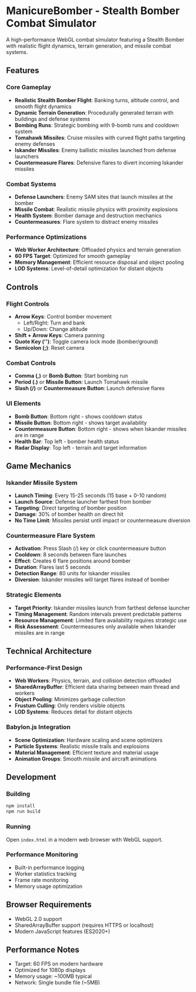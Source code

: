 # ManicureBomber - Stealth Bomber Combat Simulator

A high-performance WebGL combat simulator featuring a Stealth Bomber with realistic flight dynamics, terrain generation, and missile combat systems.

## Features

### Core Gameplay
- **Realistic Stealth Bomber Flight**: Banking turns, altitude control, and smooth flight dynamics
- **Dynamic Terrain Generation**: Procedurally generated terrain with buildings and defense systems
- **Bombing Runs**: Strategic bombing with 9-bomb runs and cooldown system
- **Tomahawk Missiles**: Cruise missiles with curved flight paths targeting enemy defenses
- **Iskander Missiles**: Enemy ballistic missiles launched from defense launchers
- **Countermeasure Flares**: Defensive flares to divert incoming Iskander missiles

### Combat Systems
- **Defense Launchers**: Enemy SAM sites that launch missiles at the bomber
- **Missile Combat**: Realistic missile physics with proximity explosions
- **Health System**: Bomber damage and destruction mechanics
- **Countermeasures**: Flare system to distract enemy missiles

### Performance Optimizations
- **Web Worker Architecture**: Offloaded physics and terrain generation
- **60 FPS Target**: Optimized for smooth gameplay
- **Memory Management**: Efficient resource disposal and object pooling
- **LOD Systems**: Level-of-detail optimization for distant objects

## Controls

### Flight Controls
- **Arrow Keys**: Control bomber movement
  - Left/Right: Turn and bank
  - Up/Down: Change altitude
- **Shift + Arrow Keys**: Camera panning
- **Quote Key ('')**: Toggle camera lock mode (bomber/ground)
- **Semicolon (;)**: Reset camera

### Combat Controls
- **Comma (,)** or **Bomb Button**: Start bombing run
- **Period (.)** or **Missile Button**: Launch Tomahawk missile
- **Slash (/)** or **Countermeasure Button**: Launch defensive flares

### UI Elements
- **Bomb Button**: Bottom right - shows cooldown status
- **Missile Button**: Bottom right - shows target availability
- **Countermeasure Button**: Bottom right - shows when Iskander missiles are in range
- **Health Bar**: Top left - bomber health status
- **Radar Display**: Top left - terrain and target information

## Game Mechanics

### Iskander Missile System
- **Launch Timing**: Every 15-25 seconds (15 base + 0-10 random)
- **Launch Source**: Defense launcher farthest from bomber
- **Targeting**: Direct targeting of bomber position
- **Damage**: 30% of bomber health on direct hit
- **No Time Limit**: Missiles persist until impact or countermeasure diversion

### Countermeasure Flare System
- **Activation**: Press Slash (/) key or click countermeasure button
- **Cooldown**: 8 seconds between flare launches
- **Effect**: Creates 6 flare positions around bomber
- **Duration**: Flares last 5 seconds
- **Detection Range**: 80 units for Iskander missiles
- **Diversion**: Iskander missiles will target flares instead of bomber

### Strategic Elements
- **Target Priority**: Iskander missiles launch from farthest defense launcher
- **Timing Management**: Random intervals prevent predictable patterns
- **Resource Management**: Limited flare availability requires strategic use
- **Risk Assessment**: Countermeasures only available when Iskander missiles are in range

## Technical Architecture

### Performance-First Design
- **Web Workers**: Physics, terrain, and collision detection offloaded
- **SharedArrayBuffer**: Efficient data sharing between main thread and workers
- **Object Pooling**: Minimizes garbage collection
- **Frustum Culling**: Only renders visible objects
- **LOD Systems**: Reduces detail for distant objects

### Babylon.js Integration
- **Scene Optimization**: Hardware scaling and scene optimizers
- **Particle Systems**: Realistic missile trails and explosions
- **Material Management**: Efficient texture and material usage
- **Animation Groups**: Smooth missile and aircraft animations

## Development

### Building
```bash
npm install
npm run build
```

### Running
Open `index.html` in a modern web browser with WebGL support.

### Performance Monitoring
- Built-in performance logging
- Worker statistics tracking
- Frame rate monitoring
- Memory usage optimization

## Browser Requirements
- WebGL 2.0 support
- SharedArrayBuffer support (requires HTTPS or localhost)
- Modern JavaScript features (ES2020+)

## Performance Notes
- Target: 60 FPS on modern hardware
- Optimized for 1080p displays
- Memory usage: ~100MB typical
- Network: Single bundle file (~5MB)
